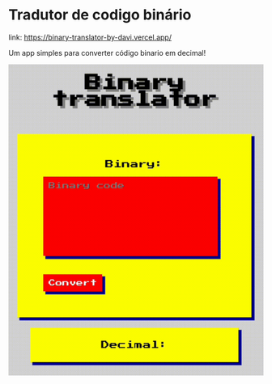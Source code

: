 # Tradutor de codigo binário 

link: https://binary-translator-by-davi.vercel.app/

Um app simples para converter código binario em decimal!

<img src="gif.gif">
